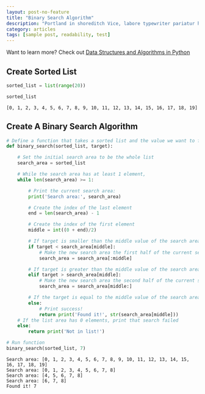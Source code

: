 ```yaml
---
layout: post-no-feature
title: "Binary Search Algorithm"
description: "Portland in shoreditch Vice, labore typewriter pariatur hoodie fap sartorial Austin. Pinterest literally occupy Schlitz forage."
category: articles
tags: [sample post, readability, test]
---
```

Want to learn more? Check out [Data Structures and Algorithms in Python](http://amzn.to/2kjkqWQ)

## Create Sorted List


```python
sorted_list = list(range(20))

sorted_list
```

    [0, 1, 2, 3, 4, 5, 6, 7, 8, 9, 10, 11, 12, 13, 14, 15, 16, 17, 18, 19]
## Create A Binary Search Algorithm

```python
# Define a function that takes a sorted list and the value we want to find,
def binary_search(sorted_list, target):

    # Set the initial search area to be the whole list
    search_area = sorted_list

    # While the search area has at least 1 element,
    while len(search_area) >= 1:

        # Print the current search area:
        print('Search area:', search_area)

        # Create the index of the last element
        end = len(search_area) - 1

        # Create the index of the first element
        middle = int((0 + end)/2)

        # If target is smaller than the middle value of the search area
        if target < search_area[middle]:
            # Make the new search area the first half of the current search area
            search_area = search_area[:middle]

        # If target is greater than the middle value of the search area
        elif target > search_area[middle]:
            # Make the new search area the second half of the current search area
            search_area = search_area[middle:]

        # If the target is equal to the middle value of the search area:
        else:
            # Print success!
            return print('Found it!', str(search_area[middle]))
    # If the list area has 0 elements, print that search failed
    else:
        return print('Not in list!')

# Run function
binary_search(sorted_list, 7)
```

    Search area: [0, 1, 2, 3, 4, 5, 6, 7, 8, 9, 10, 11, 12, 13, 14, 15, 16, 17, 18, 19]
    Search area: [0, 1, 2, 3, 4, 5, 6, 7, 8]
    Search area: [4, 5, 6, 7, 8]
    Search area: [6, 7, 8]
    Found it! 7
